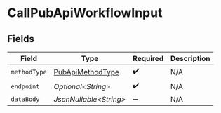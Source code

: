 # CallPubApiWorkflowInput


## Fields

| Field                                                           | Type                                                            | Required                                                        | Description                                                     |
| --------------------------------------------------------------- | --------------------------------------------------------------- | --------------------------------------------------------------- | --------------------------------------------------------------- |
| `methodType`                                                    | [PubApiMethodType](../../models/components/PubApiMethodType.md) | :heavy_check_mark:                                              | N/A                                                             |
| `endpoint`                                                      | *Optional\<String>*                                             | :heavy_check_mark:                                              | N/A                                                             |
| `dataBody`                                                      | *JsonNullable\<String>*                                         | :heavy_minus_sign:                                              | N/A                                                             |